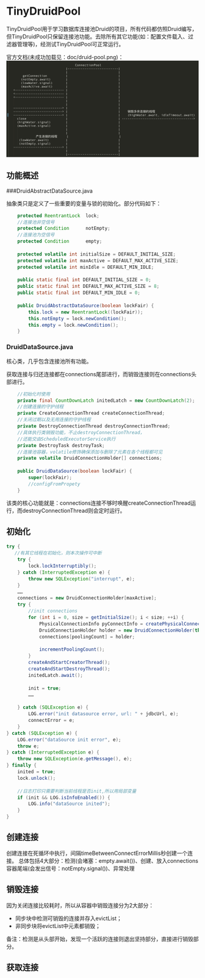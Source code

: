 # TinyDruidPool
TinyDruidPool用于学习数据库连接池Druid的项目，所有代码都仿照Druid编写，但TinyDruidPool只保留连接池功能。去除所有其它功能(如：配置文件载入、过滤器管理等)，经测试TinyDruidPool可正常运行。

官方文档(未成功加载见：doc/druid-pool.png)：
![](doc/druid-pool.png)

## 功能概述
###DruidAbstractDataSource.java

抽象类只是定义了一些重要的变量与锁的初始化。部分代码如下：

```java
    protected ReentrantLock  lock;
    //连接池非空信号
    protected Condition      notEmpty;
    //连接池为空信号
    protected Condition      empty;
    
    protected volatile int initialSize = DEFAULT_INITIAL_SIZE;
    protected volatile int maxActive = DEFAULT_MAX_ACTIVE_SIZE;
    protected volatile int minIdle = DEFAULT_MIN_IDLE;
    
    public static final int DEFAULT_INITIAL_SIZE = 0;
    public static final int DEFAULT_MAX_ACTIVE_SIZE = 8;
    public static final int DEFAULT_MIN_IDLE = 0;
    
    public DruidAbstractDataSource(boolean lockFair) {
        this.lock = new ReentrantLock((lockFair));
        this.notEmpty = lock.newCondition();
        this.empty = lock.newCondition();
    }    
```
### DruidDataSource.java
核心类，几乎包含连接池所有功能。

获取连接与归还连接都在connections尾部进行，而销毁连接则在connections头部进行。

```java
    //初始化时使用
    private final CountDownLatch initedLatch = new CountDownLatch(2);
	//创建连接的守护线程
    private CreateConnectionThread createConnectionThread;
    //关闭过期以及无用连接的守护线程
    private DestroyConnectionThread destroyConnectionThread;
    //具体执行类销毁功能，不止destroyConnectionThread，
    //还能交由ScheduledExecutorService执行
    private DestroyTask destroyTask;
    //连接池容器，volatile修饰确保添加与删除了元素在各个线程都可见
    private volatile DruidConnectionHolder[] connections;
    
    public DruidDataSource(boolean lockFair) {
        super(lockFair);
        //configFromPropety
    }
```
该类的核心功能就是：connections连接不够时唤醒createConnectionThread运行，而destroyConnectionThread则会定时运行。

## 初始化
```java
try {
   //有其它线程在初始化，则本次操作可中断
    try {
        lock.lockInterruptibly();
    } catch (InterruptedException e) {
        throw new SQLException("interrupt", e);
    }
    ……
    connections = new DruidConnectionHolder[maxActive];
    try {
        //init connections
        for (int i = 0, size = getInitialSize(); i < size; ++i) {
            PhysicalConnectionInfo pyConnectInfo = createPhysicalConnection();
            DruidConnectionHolder holder = new DruidConnectionHolder(this, pyConnectInfo);
            connections[poolingCount] = holder;

            incrementPoolingCount();
        }
		createAndStartCreatorThread();
	    createAndStartDestroyThread();
	    initedLatch.await();
	
	    init = true;
	    ……

    } catch (SQLException e) {
        LOG.error("init datasource error, url: " + jdbcUrl, e);
        connectError = e;
    }
} catch (SQLException e) {
    LOG.error("dataSource init error", e);
    throw e;
} catch (InterruptedException e) {
    throw new SQLException(e.getMessage(), e);
} finally {
    inited = true;
    lock.unlock();
	
    //日志打印只需要判断当前线程是否init,所以用局部变量
    if (init && LOG.isInfoEnabled()) {
        LOG.info("dataSource inited");
    }
}
```
## 创建连接
创建连接在死循环中执行，间隔timeBetweenConnectErrorMillis秒创建一个连接。
总体包括4大部分：检测(会堵塞：empty.await())、创建、放入connections容器尾端(会发出信号：notEmpty.signal())、异常处理
## 销毁连接
因为关闭连接比较耗时，所以从容器中销毁连接分为2大部分：

- 同步块中检测可销毁的连接并存入evictList；
- 非同步块将evictList中元素都销毁；

备注：检测是从头部开始，发现一个活跃的连接则退出坚持部分，直接进行销毁部分。

## 获取连接